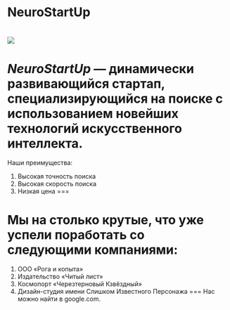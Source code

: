 # NeuroStartUp
![](https://netology-code.github.io/git-homeworks/introduction/assets/logo.png)
===
*NeuroStartUp* — динамически развивающийся стартап, специализирующийся на поиске с использованием новейших технологий искусственного интеллекта.
===
Наши преимущества:
1. Высокая точность поиска
2. Высокая скорость поиска
3. Низкая цена
===
# Мы на столько крутые, что уже успели поработать со следующими компаниями:

1. ООО «Рога и копыта»
2. Издательство «Читый лист»
3. Космопорт «Черезтерновый Кзвёздный»
4. Дизайн-студия имени Слишком Известного Персонажа
===
Нас можно найти в google.com.